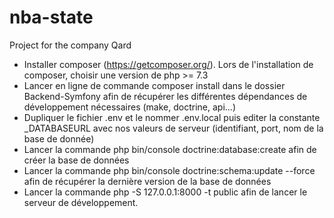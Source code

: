 # nba-state
Project for the company Qard

- Installer composer (https://getcomposer.org/). Lors de l'installation de composer, choisir une version de php >= 7.3
- Lancer en ligne de commande composer install dans le dossier Backend-Symfony afin de récupérer les différentes dépendances de développement nécessaires (make, doctrine, api...)
- Dupliquer le fichier .env et le nommer .env.local puis editer la constante _DATABASEURL avec nos valeurs de serveur (identifiant, port, nom de la base de donnée) 
- Lancer la commande php bin/console doctrine:database:create afin de créer la base de données
- Lancer la commande php bin/console doctrine:schema:update --force afin de récupérer la dernière version de la base de données
- Lancer la commande php -S 127.0.0.1:8000 -t public afin de lancer le serveur de développement.
